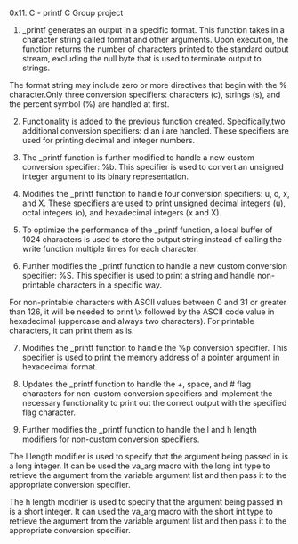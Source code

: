 0x11. C - printf
C
Group project
1. _printf generates an output in a specific format. This function takes in a character string called format and other arguments. Upon execution, the function returns the number of characters printed to the standard output stream, excluding the null byte that is used to terminate output to strings.

The format string may include zero or more directives that begin with the % character.Only three conversion specifiers: characters (c), strings (s), and the percent symbol (%) are handled at first.

2. Functionality is added to the previous function created. Specifically,two additional conversion specifiers: d an i are handled. These specifiers are used for printing decimal and integer numbers.

3. The _printf function is further modified to handle a new custom conversion specifier: %b. This specifier is used to convert an unsigned integer argument to its binary representation.

4. Modifies the _printf function to handle four conversion specifiers: u, o, x, and X. These specifiers are used to print unsigned decimal integers (u), octal integers (o), and hexadecimal integers (x and X).

5. To optimize the performance of the _printf function, a local buffer of 1024 characters is used to store the output string instead of calling the write function multiple times for each character.

6. Further modifies  the _printf function to handle a new custom conversion specifier: %S. This specifier is used to print a string and handle non-printable characters in a specific way.

For non-printable characters with ASCII values between 0 and 31 or greater than 126, it will be needed to print \x followed by the ASCII code value in hexadecimal (uppercase and always two characters). For printable characters, it can print them as is.

7. Modifies the _printf function to handle the %p conversion specifier. This specifier is used to print the memory address of a pointer argument in hexadecimal format. 

8. Updates the _printf function to handle the +, space, and # flag characters for non-custom conversion specifiers and implement the necessary functionality to print out the correct output with the specified flag character.

9. Further modifies the _printf function to handle the l and h length modifiers for non-custom conversion specifiers.

The l length modifier is used to specify that the argument being passed in is a long integer. It can be used the va_arg macro with the long int type to retrieve the argument from the variable argument list and then pass it to the appropriate conversion specifier.

The h length modifier is used to specify that the argument being passed in is a short integer. It can used the va_arg macro with the short int type to retrieve the argument from the variable argument list and then pass it to the appropriate conversion specifier.
